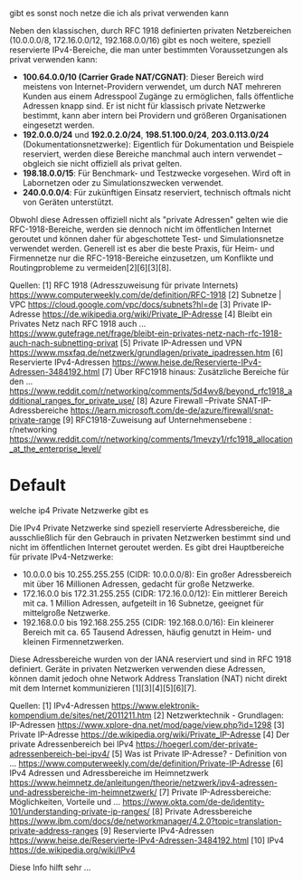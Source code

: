 gibt es sonst noch netze die ich als privat verwenden kann

Neben den klassischen, durch RFC 1918 definierten privaten Netzbereichen (10.0.0.0/8, 172.16.0.0/12, 192.168.0.0/16) gibt es noch weitere, speziell reservierte IPv4-Bereiche, die man unter bestimmten Voraussetzungen als privat verwenden kann:

- **100.64.0.0/10 (Carrier Grade NAT/CGNAT)**: Dieser Bereich wird meistens von Internet-Providern verwendet, um durch NAT mehreren Kunden aus einem Adresspool Zugänge zu ermöglichen, falls öffentliche Adressen knapp sind. Er ist nicht für klassisch private Netzwerke bestimmt, kann aber intern bei Providern und größeren Organisationen eingesetzt werden.
- **192.0.0.0/24** und **192.0.2.0/24**, **198.51.100.0/24**, **203.0.113.0/24** (Dokumentationsnetzwerke): Eigentlich für Dokumentation und Beispiele reserviert, werden diese Bereiche manchmal auch intern verwendet – obgleich sie nicht offiziell als privat gelten.
- **198.18.0.0/15**: Für Benchmark- und Testzwecke vorgesehen. Wird oft in Labornetzen oder zu Simulationszwecken verwendet.
- **240.0.0.0/4**: Für zukünftigen Einsatz reserviert, technisch oftmals nicht von Geräten unterstützt.

Obwohl diese Adressen offiziell nicht als "private Adressen" gelten wie die RFC-1918-Bereiche, werden sie dennoch nicht im öffentlichen Internet geroutet und können daher für abgeschottete Test- und Simulationsnetze verwendet werden. Generell ist es aber die beste Praxis, für Heim- und Firmennetze nur die RFC-1918-Bereiche einzusetzen, um Konflikte und Routingprobleme zu vermeiden[2][6][3][8].

Quellen:
[1] RFC 1918 (Adresszuweisung für private Internets) https://www.computerweekly.com/de/definition/RFC-1918
[2] Subnetze | VPC https://cloud.google.com/vpc/docs/subnets?hl=de
[3] Private IP-Adresse https://de.wikipedia.org/wiki/Private_IP-Adresse
[4] Bleibt ein Privates Netz nach RFC 1918 auch ... https://www.gutefrage.net/frage/bleibt-ein-privates-netz-nach-rfc-1918-auch-nach-subnetting-privat
[5] Private IP-Adressen und VPN https://www.msxfaq.de/netzwerk/grundlagen/private_ipadressen.htm
[6] Reservierte IPv4-Adressen https://www.heise.de/Reservierte-IPv4-Adressen-3484192.html
[7] Über RFC1918 hinaus: Zusätzliche Bereiche für den ... https://www.reddit.com/r/networking/comments/5d4wv8/beyond_rfc1918_additional_ranges_for_private_use/
[8] Azure Firewall –Private SNAT-IP-Adressbereiche https://learn.microsoft.com/de-de/azure/firewall/snat-private-range
[9] RFC1918-Zuweisung auf Unternehmensebene : r/networking https://www.reddit.com/r/networking/comments/1mevzy1/rfc1918_allocation_at_the_enterprise_level/


# Default

welche ip4 Private Netzwerke gibt es

Die IPv4 Private Netzwerke sind speziell reservierte Adressbereiche, die ausschließlich für den Gebrauch in privaten Netzwerken bestimmt sind und nicht im öffentlichen Internet geroutet werden. Es gibt drei Hauptbereiche für private IPv4-Netzwerke:

- 10.0.0.0 bis 10.255.255.255 (CIDR: 10.0.0.0/8): Ein großer Adressbereich mit über 16 Millionen Adressen, gedacht für große Netzwerke.
- 172.16.0.0 bis 172.31.255.255 (CIDR: 172.16.0.0/12): Ein mittlerer Bereich mit ca. 1 Million Adressen, aufgeteilt in 16 Subnetze, geeignet für mittelgroße Netzwerke.
- 192.168.0.0 bis 192.168.255.255 (CIDR: 192.168.0.0/16): Ein kleinerer Bereich mit ca. 65 Tausend Adressen, häufig genutzt in Heim- und kleinen Firmennetzwerken.

Diese Adressbereiche wurden von der IANA reserviert und sind in RFC 1918 definiert. Geräte in privaten Netzwerken verwenden diese Adressen, können damit jedoch ohne Network Address Translation (NAT) nicht direkt mit dem Internet kommunizieren [1][3][4][5][6][7].

Quellen:
[1] IPv4-Adressen https://www.elektronik-kompendium.de/sites/net/2011211.htm
[2] Netzwerktechnik - Grundlagen: IP-Adressen https://www.xplore-dna.net/mod/page/view.php?id=1298
[3] Private IP-Adresse https://de.wikipedia.org/wiki/Private_IP-Adresse
[4] Der private Adressenbereich bei IPv4 https://hoegerl.com/der-private-adressenbereich-bei-ipv4/
[5] Was ist Private IP-Adresse? - Definition von ... https://www.computerweekly.com/de/definition/Private-IP-Adresse
[6] IPv4 Adressen und Adressbereiche im Heimnetzwerk https://www.heimnetz.de/anleitungen/theorie/netzwerk/ipv4-adressen-und-adressbereiche-im-heimnetzwerk/
[7] Private IP-Adressbereiche: Möglichkeiten, Vorteile und ... https://www.okta.com/de-de/identity-101/understanding-private-ip-ranges/
[8] Private Adressbereiche https://www.ibm.com/docs/de/networkmanager/4.2.0?topic=translation-private-address-ranges
[9] Reservierte IPv4-Adressen https://www.heise.de/Reservierte-IPv4-Adressen-3484192.html
[10] IPv4 https://de.wikipedia.org/wiki/IPv4

Diese Info hilft sehr ...